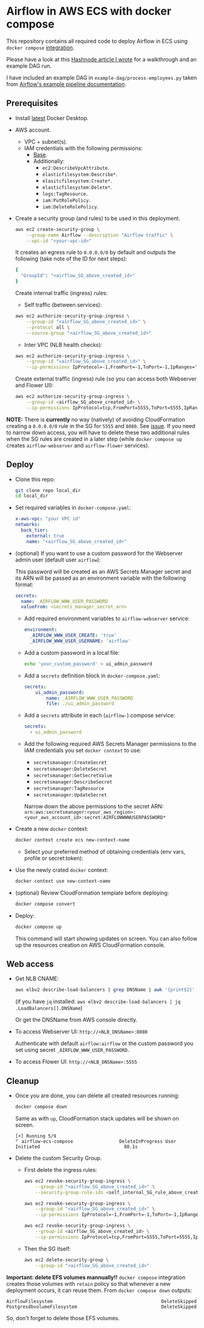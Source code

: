 # Airflow in AWS ECS with docker compose

This repository contains all required code to deploy Airflow in ECS using `docker compose` [integration](https://docs.docker.com/cloud/ecs-integration/).

Please have a look at this [Hashnode article I wrote]() for a walkthrough and an example DAG run.

I have included an example DAG in `example-dag/process-employees.py` taken from [Airflow's example pipeline documentation](https://airflow.apache.org/docs/apache-airflow/stable/tutorial/pipeline.html).

## Prerequisites
- Install [latest](https://www.docker.com/products/docker-desktop/) Docker Desktop.

- AWS account.
  - VPC + subnet(s).
  - IAM credentials with the following permissions:
    - [Base](https://docs.docker.com/cloud/ecs-integration/#requirements).
    - Additionally:
      - `ec2:DescribeVpcAttribute`.
      - `elasticfilesystem:Describe*`.
      - `elasitcfilesystem:Create*`.
      - `elasticfilesystem:Delete*`.
      - `logs:TagResource`.
      - `iam:PutRolePolicy`.
      - `iam:DeleteRolePolicy`.

- Create a security group (and rules) to be used in this deployment.
  ```bash
  aws ec2 create-security-group \
      --group-name Airflow --description "Airflow traffic" \
      --vpc-id "<your-vpc-id>"
  ```
  It creates an egress rule to `0.0.0.0/0` by default and outputs the following (take note of the ID for next steps):

  ```bash
  {
    "GroupId": "<airflow_SG_above_created_id>"
  }
  ```

  Create internal traffic (ingress) rules:
  - Self traffic (between services):
  ```bash
  aws ec2 authorize-security-group-ingress \
      --group-id "<airflow_SG_above_created_id>" \
      --protocol all \
      --source-group "<airflow_SG_above_created_id>"
  ```

  - Inter VPC (NLB health checks):
  ```bash
  aws ec2 authorize-security-group-ingress \
      --group-id "<airflow_SG_above_created_id>" \
      --ip-permissions IpProtocol=-1,FromPort=-1,ToPort=-1,IpRanges="[{CidrIp=<your_vpc_cidr>,Description='Allow VPC internal traffic'}]"
  ```
  
  Create external traffic (ingress) rule (so you can access both Webserver and Flower UI):
  ```bash
  aws ec2 authorize-security-group-ingress \
      --group-id <airflow_SG_above_created_id> \
      --ip-permissions IpProtocol=tcp,FromPort=5555,ToPort=5555,IpRanges="[{CidrIp=<your_public_CIDR>,Description='Allow Flower access'}]" IpProtocol=tcp,FromPort=8080,ToPort=8080,IpRanges="[{CidrIp=<your_public_CIDR>,Description='Allow Webserver access'}]"
  ```

**NOTE:** There is **currently** no way (natively) of avoiding CloudFormation creating a `0.0.0.0/0` rule in the SG for `5555` and `8080`. See [issue](https://github.com/docker/compose-cli/issues/1783).
If you need to narrow down access, you will have to delete these two additional rules when the SG rules are created in a later step (while `docker compose up` creates `airflow-webserver` and `airflow-flower` services).

## Deploy

- Clone this repo:
  ```bash
  git clone repo local_dir
  cd local_dir
  ```

- Set required variables in `docker-compose.yaml`:
  ```yaml
  x-aws-vpc: "your VPC id"
  networks:
    back_tier:
      external: true
      name: "<airflow_SG_above_created_id>"
  ```

- (optional) If you want to use a custom password for the Webserver admin user (default user `airflow`):

  This password will be created as an AWS Secrets Manager secret and its ARN will be passed as an environment variable with the following format:
  ```yaml
  secrets:
    name: _AIRFLOW_WWW_USER_PASSWORD
    valueFrom: <secrets_manager_secret_arn>
  ```
  - Add required environment variables to `airflow-webserver` service:
    ```yaml
    environment:
      _AIRFLOW_WWW_USER_CREATE: 'true'
      _AIRFLOW_WWW_USER_USERNAME: 'airflow'
    ```
  - Add a custom password in a local file:
    ```bash
    echo 'your_custom_password' > ui_admin_password
    ```
  - Add a `secrets` definition block in `docker-compose.yaml`:
    ```yaml
    secrets:
        ui_admin_password: 
            name: _AIRFLOW_WWW_USER_PASSWORD
            file: ./ui_admin_password
    ```
  - Add a `secrets` attribute in each (`airflow-`) compose service:
    ```yaml
    secrets:
      - ui_admin_password
    ```
  - Add the following required AWS Secrets Manager permissions to the IAM credentials you set `docker context` to use:
    - `secretsmanager:CreateSecret`
    - `secretsmanager:DeleteSecret`
    - `secretsmanager:GetSecretValue`
    - `secretsmanager:DescribeSecret`
    - `secretsmanager:TagResource`
    - `secretsmanager:UpdateSecret`
    
    Narrow down the above permissions to the secret ARN: `arn:aws:secretsmanager:<your_aws_region>:<your_aws_account_id>:secret:AIRFLOWWWWUSERPASSWORD*`

- Create a new `docker` context:
  ```bash
  docker context create ecs new-context-name
  ```
  - Select your preferred method of obtaining credentials (env vars, profile or secret:token):

- Use the newly crated `docker` context:
  ```bash
  docker context use new-context-name
  ```

- (optional) Review CloudFormation template before deploying:
  ```bash
  docker compose convert
  ```

- Deploy:
  ```bash
  docker compose up
  ```

  This command will start showing updates on screen. You can also follow up the resources creation on AWS CloudFormation console.

## Web access
- Get NLB CNAME:
  ```bash
  aws elbv2 describe-load-balancers | grep DNSName | awk '{print$2}' | sed -e 's|,||g'
  ```
  (if you have `jq` installed: `aws elbv2 describe-load-balancers | jq .LoadBalancers[].DNSName`)

  Or get the DNSName from AWS console directly.

- To access Webserver UI: `http://<NLB_DNSName>:8080`

  Authenticate with default `airflow:airflow` or the custom password you set using secret `_AIRFLOW_WWW_USER_PASSWORD`.

- To access Flower UI: `http://<NLB_DNSName>:5555`

## Cleanup

- Once you are done, you can delete all created resources running:
    ```bash
    docker compose down
    ```

    Same as with `up`, CloudFormation stack updates will be shown on screen.
    ```
    [+] Running 5/9
    ⠋ airflow-ecs-compose                 DeleteInProgress User Initiated                               88.1s
    ```

- Delete the custom Security Group.
  - First delete the ingress rules:
    ```bash
    aws ec2 revoke-security-group-ingress \
        --group-id "<airflow_SG_above_created_id>" \
        --security-group-rule-ids <self_internal_SG_rule_above_created_id>
    ```

    ```bash
    aws ec2 revoke-security-group-ingress \
        --group-id "<airflow_SG_above_created_id>" \
        --ip-permissions IpProtocol=-1,FromPort=-1,ToPort=-1,IpRanges="[{CidrIp=<your_vpc_cidr>,Description='Allow VPC internal traffic'}]"
    ```

    ```bash
    aws ec2 revoke-security-group-ingress \
        --group-id <airflow_SG_above_created_id> \
        --ip-permissions IpProtocol=tcp,FromPort=5555,ToPort=5555,IpRanges="[{CidrIp=<your_public_CIDR>,Description='Allow Flower access'}]" IpProtocol=tcp,FromPort=8080,ToPort=8080,IpRanges="[{CidrIp=<your_public_CIDR>,Description='Allow Webserver access'}]"
    ```
  - Then the SG itself:
    ```bash
    aws ec2 delete-security-group \
        --group-id "<airflow_SG_above_created_id>"
    ```


**Important: delete EFS volumes mannually!!**
`docker compose` integration creates those volumes with `retain` policy so that whenever a new deployment occurs, it can reuse them. From `docker compose down` outputs:

```
AirflowFilesystem                                        DeleteSkipped
PostgresdbvolumeFilesystem                               DeleteSkipped
```

So, don't forget to delete those EFS volumes.
